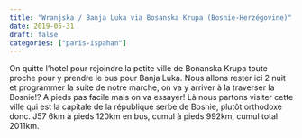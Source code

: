 ```yaml
---
title: "Wranjska / Banja Luka via Bosanska Krupa (Bosnie-Herzégovine)"
date: 2019-05-31
draft: false
categories: ["paris-ispahan"]
---
```


On quitte l’hotel pour rejoindre la petite ville de Bonanska Krupa toute proche pour y prendre le bus pour Banja Luka. Nous allons rester ici 2 nuit et programmer la suite de notre marche, on va y arriver à la traverser la Bosnie!? A pieds pas facile mais on va essayer! Là nous partons visiter cette ville qui est la capitale de la république serbe de Bosnie, plutôt orthodoxe donc.
J57 6km à pieds 120km en bus, cumul à pieds 992km, cumul total 2011km.
